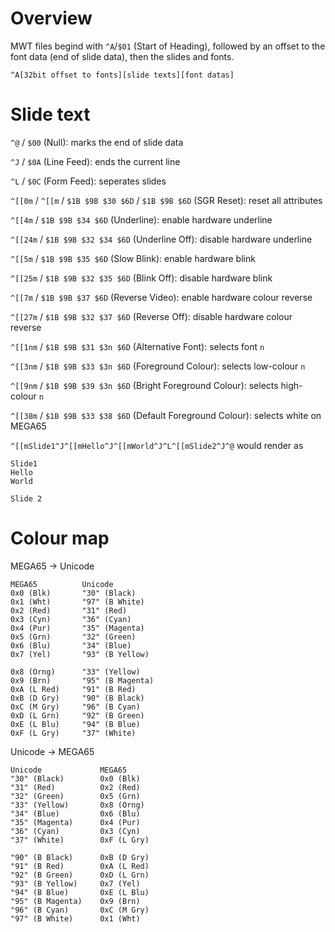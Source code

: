 # Overview
MWT files begind with `^A`/`$01` (Start of Heading), followed by an offset to the font data (end of slide data), then the slides and fonts.

`^A[32bit offset to fonts][slide texts][font datas]`

# Slide text
`^@` / `$00` (Null): marks the end of slide data

`^J` / `$0A` (Line Feed): ends the current line

`^L` / `$0C` (Form Feed): seperates slides

`^[[0m` / `^[[m` / `$1B $9B $30 $6D` / `$1B $9B $6D` (SGR Reset): reset all attributes

`^[[4m` / `$1B $9B $34 $6D` (Underline): enable hardware underline

`^[[24m` / `$1B $9B $32 $34 $6D` (Underline Off): disable hardware underline

`^[[5m` / `$1B $9B $35 $6D` (Slow Blink): enable hardware blink

`^[[25m` / `$1B $9B $32 $35 $6D` (Blink Off): disable hardware blink

`^[[7m` / `$1B $9B $37 $6D` (Reverse Video): enable hardware colour reverse

`^[[27m` / `$1B $9B $32 $37 $6D` (Reverse Off): disable hardware colour reverse

`^[[1nm` / `$1B $9B $31 $3n $6D` (Alternative Font): selects font `n`

`^[[3nm` / `$1B $9B $33 $3n $6D` (Foreground Colour): selects low-colour `n`

`^[[9nm` / `$1B $9B $39 $3n $6D` (Bright Foreground Colour): selects high-colour `n`

`^[[38m` / `$1B $9B $33 $38 $6D` (Default Foreground Colour): selects white on MEGA65

`^[[mSlide1^J^[[mHello^J^[[mWorld^J^L^[[mSlide2^J^@` would render as

```
Slide1
Hello
World
```
```
Slide 2
```

# Colour map

MEGA65 -> Unicode
```
MEGA65          Unicode
0x0 (Blk)       "30" (Black)
0x1 (Wht)       "97" (B White)
0x2 (Red)       "31" (Red)
0x3 (Cyn)       "36" (Cyan)
0x4 (Pur)       "35" (Magenta)
0x5 (Grn)       "32" (Green)
0x6 (Blu)       "34" (Blue)
0x7 (Yel)       "93" (B Yellow)

0x8 (Orng)      "33" (Yellow)
0x9 (Brn)       "95" (B Magenta)
0xA (L Red)     "91" (B Red)
0xB (D Gry)     "90" (B Black)
0xC (M Gry)     "96" (B Cyan)
0xD (L Grn)     "92" (B Green)
0xE (L Blu)     "94" (B Blue)
0xF (L Gry)     "37" (White)
```
Unicode -> MEGA65
```
Unicode             MEGA65
"30" (Black)        0x0 (Blk)
"31" (Red)          0x2 (Red)
"32" (Green)        0x5 (Grn)
"33" (Yellow)       0x8 (Orng)
"34" (Blue)         0x6 (Blu)
"35" (Magenta)      0x4 (Pur)
"36" (Cyan)         0x3 (Cyn)
"37" (White)        0xF (L Gry)

"90" (B Black)      0xB (D Gry)
"91" (B Red)        0xA (L Red)
"92" (B Green)      0xD (L Grn)
"93" (B Yellow)     0x7 (Yel)
"94" (B Blue)       0xE (L Blu)
"95" (B Magenta)    0x9 (Brn)
"96" (B Cyan)       0xC (M Gry)
"97" (B White)      0x1 (Wht)
```